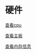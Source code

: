 # 硬件

[查看cpu](查看cpu/查看cpu.md "查看cpu")

[查看主板](查看主板/查看主板.md "查看主板")

[查看内存信息](查看内存信息/查看内存信息.md "查看内存信息")
